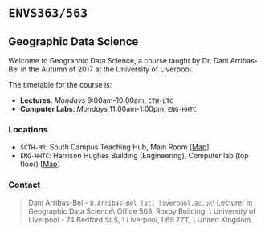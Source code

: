 
# `ENVS363/563`

## Geographic Data Science

Welcome to Geographic Data Science, a course taught by Dr. Dani Arribas-Bel in the Autumn of 2017 at the University of Liverpool.

The timetable for the course is:

* **Lectures**: *Mondays* 9:00am-10:00am, `CTH-LTC`
* **Computer Labs**: *Mondays* 11:00am-1:00pm, `ENG-HHTC`

### Locations

* `SCTH-MR`: South Campus Teaching Hub, Main Room [[Map](https://www.openstreetmap.org/?mlat=53.40132&mlon=-2.96464#map=19/53.40132/-2.96464)]
* `ENG-HHTC`: Harrison Hughes Building (Engineering), Computer lab (top floor) [[Map](http://www.openstreetmap.org/?mlat=53.40640&mlon=-2.96744#map=18/53.40640/-2.96744)]

### Contact

> Dani Arribas-Bel - `D.Arribas-Bel [at] liverpool.ac.uk`\\
> Lecturer in Geographic Data Science\\
> Office 508, Roxby Building, \\
> University of Liverpool - 74 Bedford St S, \\
> Liverpool, L69 7ZT, \\
> United Kingdom.

